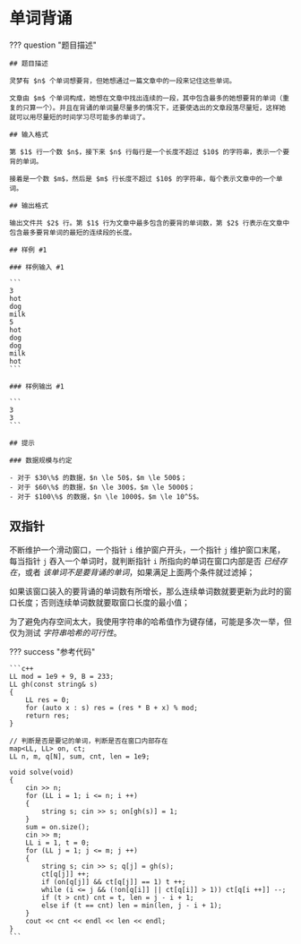 # 单词背诵

??? question "题目描述"

    ## 题目描述

    灵梦有 $n$ 个单词想要背，但她想通过一篇文章中的一段来记住这些单词。

    文章由 $m$ 个单词构成，她想在文章中找出连续的一段，其中包含最多的她想要背的单词（重复的只算一个）。并且在背诵的单词量尽量多的情况下，还要使选出的文章段落尽量短，这样她就可以用尽量短的时间学习尽可能多的单词了。

    ## 输入格式

    第 $1$ 行一个数 $n$，接下来 $n$ 行每行是一个长度不超过 $10$ 的字符串，表示一个要背的单词。

    接着是一个数 $m$，然后是 $m$ 行长度不超过 $10$ 的字符串，每个表示文章中的一个单词。

    ## 输出格式

    输出文件共 $2$ 行。第 $1$ 行为文章中最多包含的要背的单词数，第 $2$ 行表示在文章中包含最多要背单词的最短的连续段的长度。

    ## 样例 #1

    ### 样例输入 #1

    ```
    3
    hot
    dog
    milk
    5
    hot
    dog
    dog
    milk
    hot
    ```

    ### 样例输出 #1

    ```
    3
    3
    ```

    ## 提示

    ### 数据规模与约定

    - 对于 $30\%$ 的数据，$n \le 50$，$m \le 500$；
    - 对于 $60\%$ 的数据，$n \le 300$，$m \le 5000$；
    - 对于 $100\%$ 的数据，$n \le 1000$，$m \le 10^5$。
  
## 双指针

不断维护一个滑动窗口，一个指针 `i` 维护窗户开头，一个指针 `j` 维护窗口末尾，每当指针 `j` 吞入一个单词时，就判断指针 `i` 所指向的单词在窗口内部是否 *已经存在*，或者 *该单词不是要背诵的单词*，如果满足上面两个条件就过滤掉；

如果该窗口装入的要背诵的单词数有所增长，那么连续单词数就要更新为此时的窗口长度；否则连续单词数就要取窗口长度的最小值；

为了避免内存空间太大，我使用字符串的哈希值作为键存储，可能是多次一举，但仅为测试 *字符串哈希的可行性*。

??? success "参考代码"

    ```c++
    LL mod = 1e9 + 9, B = 233;
    LL gh(const string& s)
    {
        LL res = 0;
        for (auto x : s) res = (res * B + x) % mod;
        return res;
    }

    // 判断是否是要记的单词，判断是否在窗口内部存在
    map<LL, LL> on, ct; 
    LL n, m, q[N], sum, cnt, len = 1e9;

    void solve(void)
    {
        cin >> n;
        for (LL i = 1; i <= n; i ++)
        {
            string s; cin >> s; on[gh(s)] = 1;
        }
        sum = on.size();
        cin >> m;
        LL i = 1, t = 0;
        for (LL j = 1; j <= m; j ++)
        {
            string s; cin >> s; q[j] = gh(s);
            ct[q[j]] ++;
            if (on[q[j]] && ct[q[j]] == 1) t ++;
            while (i <= j && (!on[q[i]] || ct[q[i]] > 1)) ct[q[i ++]] --;
            if (t > cnt) cnt = t, len = j - i + 1;
            else if (t == cnt) len = min(len, j - i + 1);
        }
        cout << cnt << endl << len << endl;
    }
    ```
